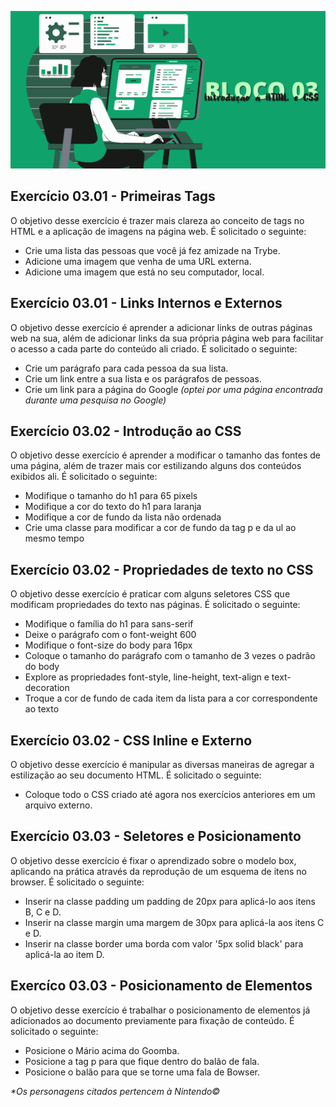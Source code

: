 ![](../bannerdosblocos/trybe-exercicios-bloco03.png)

## Exercício 03.01 - Primeiras Tags

O objetivo desse exercício é trazer mais clareza ao conceito de tags no HTML e a aplicação de imagens na página web. É solicitado o seguinte: 

* Crie uma lista das pessoas que você já fez amizade na Trybe.
* Adicione uma imagem que venha de uma URL externa.
* Adicione uma imagem que está no seu computador, local.

## Exercício 03.01 - Links Internos e Externos

O objetivo desse exercício é aprender a adicionar links de outras páginas web na sua, além de adicionar links da sua própria página web para facilitar o acesso a cada parte do conteúdo ali criado. É solicitado o seguinte:

* Crie um parágrafo para cada pessoa da sua lista.
* Crie um link entre a sua lista e os parágrafos de pessoas.
* Crie um link para a página do Google _(optei por uma página encontrada durante uma pesquisa no Google)_

## Exercício 03.02 - Introdução ao CSS

O objetivo desse exercício é aprender a modificar o tamanho das fontes de uma página, além de trazer mais cor estilizando alguns dos conteúdos exibidos ali. É solicitado o seguinte:

* Modifique o tamanho do h1 para 65 pixels
* Modifique a cor do texto do h1 para laranja
* Modifique a cor de fundo da lista não ordenada
* Crie uma classe para modificar a cor de fundo da tag p e da ul ao mesmo tempo

## Exercício 03.02 - Propriedades de texto no CSS

O objetivo desse exercício é praticar com alguns seletores CSS que modificam propriedades do texto nas páginas. É solicitado o seguinte:

* Modifique o família do h1 para sans-serif
* Deixe o parágrafo com o font-weight 600
* Modifique o font-size do body para 16px
* Coloque o tamanho do parágrafo com o tamanho de 3 vezes o padrão do body
* Explore as propriedades font-style, line-height, text-align e text-decoration
* Troque a cor de fundo de cada item da lista para a cor correspondente ao texto

## Exercício 03.02 - CSS Inline e Externo

O objetivo desse exercício é manipular as diversas maneiras de agregar a estilização ao seu documento HTML. É solicitado o seguinte:

* Coloque todo o CSS criado até agora nos exercícios anteriores em um arquivo externo.

## Exercício 03.03 - Seletores e Posicionamento

O objetivo desse exercício é fixar o aprendizado sobre o modelo box, aplicando na prática através da reprodução de um esquema de itens no browser. É solicitado o seguinte:

* Inserir na classe padding um padding de 20px para aplicá-lo aos itens B, C e D.
* Inserir na classe margin uma margem de 30px para aplicá-la aos itens C e D. 
* Inserir na classe border uma borda com valor '5px solid black' para aplicá-la ao item D.

## Exercíco 03.03 - Posicionamento de Elementos 

O objetivo desse exercício é trabalhar o posicionamento de elementos já adicionados ao documento previamente para fixação de conteúdo. É solicitado o seguinte:

* Posicione o Mário acima do Goomba.
* Posicione a tag p para que fique dentro do balão de fala.
* Posicione o balão para que se torne uma fala de Bowser.

_*Os personagens citados pertencem à Nintendo©_

